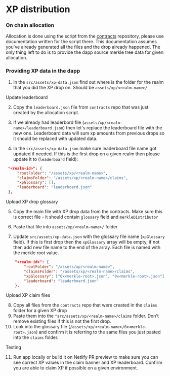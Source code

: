 # XP distribution

### On chain allocation

Allocation is done using the script from the [contracts](https://github.com/tahowallet/contracts) repository, please use documentation written for the script there. This documentation assumes you've already generated all the files and the drop already happened. The only thing left to do is to provide the dapp source merkle tree data for given allocation.

### Providing XP data in the dapp

1. In the `src/assets/xp-data.json` find out where is the folder for the realm that you did the XP drop on. Should be `assets/xp/<realm-name>/`

Update leaderboard 

2. Copy the `leaderboard.json` file from `contracts` repo that was just created by the allocation script. 
   
3. If we already had leaderbord file (`assets/xp/<realm-name>/leaderboard.json`) then let's replace the leaderboard file with the new one. Leaderboard data will sum xp amounts from previous drops so it should be replaced with updated data. 
   
4. In the `src/assets/xp-data.json` make sure leaderboard file name got updated if needed. If this is the first drop on a given realm then please update it to (`leaderboard` field):
```json
 "<realm-id>": {
     "rootFolder": "/assets/xp/<realm-name>",
     "claimsFolder": "/assets/xp/<realm-name>/claims",
     "xpGlossary": [],
     "leaderboard": "leaderboard.json"
 },
```

Upload XP drop glossary 

5. Copy the main file with XP drop data from the contracts. Make sure this is correct file - it should contain `glossary` field and `merkleDistributor` 

6. Paste that file into `assets/xp/<realm-name>/` folder 
   
7. Update `src/assets/xp-data.json` with the glossary file name (`xpGlossary` field). If this is first drop then the `xpGlossary` array will be empty, if not then add new file name to the end of the array. Each file is named with the merkle root value.
```json
    "<realm-id>": {
        "rootFolder": "/assets/xp/<realm-name>",
        "claimsFolder": "/assets/xp/<realm-name>/claims",
        "xpGlossary": ["0x<merkle-root>.json", "0x<merkle-root>.json"],
        "leaderboard": "leaderboard.json"
    },
```

Upload XP claim files

8. Copy all files from the `contracts` repo that were created in the `claims` folder for a given XP drop
9. Paste them into the `"src/assets/xp/<realm-name>/claims` folder. Don't remove existing files if this is not the first drop.
10. Look into the glossary file (`/assets/xp/<realm-name>/0x<merkle-root>.json`) and confirm it is referring to the same files you just pasted into the `claims` folder.

Testing

11. Run app locally or build it on Netlify PR preview to make sure you can see correct XP values in the claim banner and XP leaderboard. Confirm you are able to claim XP if possible on a given environment. 
